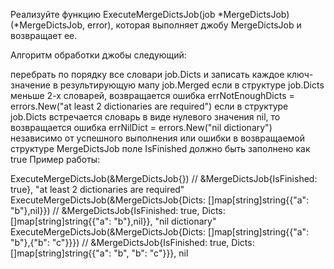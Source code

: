 Реализуйте функцию ExecuteMergeDictsJob(job *MergeDictsJob) (*MergeDictsJob, error), которая выполняет джобу MergeDictsJob и возвращает ее.

Алгоритм обработки джобы следующий:

перебрать по порядку все словари job.Dicts и записать каждое ключ-значение в результирующую мапу job.Merged
если в структуре job.Dicts меньше 2-х словарей, возвращается ошибка errNotEnoughDicts = errors.New("at least 2 dictionaries are required")
если в структуре job.Dicts встречается словарь в виде нулевого значения nil, то возвращается ошибка errNilDict = errors.New("nil dictionary")
независимо от успешного выполнения или ошибки в возвращаемой структуре MergeDictsJob поле IsFinished должно быть заполнено как true
Пример работы:

ExecuteMergeDictsJob(&MergeDictsJob{}) // &MergeDictsJob{IsFinished: true}, "at least 2 dictionaries are required"
ExecuteMergeDictsJob(&MergeDictsJob{Dicts: []map[string]string{{"a": "b"},nil}}) // &MergeDictsJob{IsFinished: true, Dicts: []map[string]string{{"a": "b"},nil}}, "nil dictionary"
ExecuteMergeDictsJob(&MergeDictsJob{Dicts: []map[string]string{{"a": "b"},{"b": "c"}}}) // &MergeDictsJob{IsFinished: true, Dicts: []map[string]string{{"a": "b", "b": "c"}}}, nil
